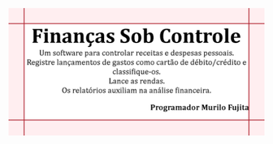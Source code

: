 ![My card](https://github.com/mfujita/FinancasSobControle/blob/master/repository-open-graph-template.png)
